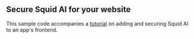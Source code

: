 ## Secure Squid AI for your website

This sample code accompanies a [tutorial](https://docs.squid.cloud/docs/tutorials/squid-facts-2) on adding and securing Squid AI to an app's frontend.
